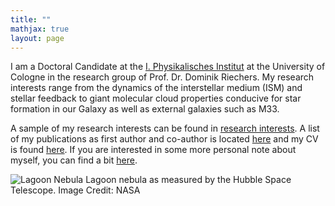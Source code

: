 ```yaml
---
title: ""
mathjax: true
layout: page
---
```


I am a Doctoral Candidate at the [I. Physikalisches Institut](https://astro.uni-koeln.de) at the University of Cologne in the research group of Prof. Dr. Dominik Riechers. My research interests range from the dynamics of the interstellar medium (ISM) and stellar feedback to giant molecular cloud properties conducive for star formation in our Galaxy as well as external galaxies such as M33.

A sample of my research interests can be found in [research interests](research.md). A list of my publications as first author and co-author is located [here](publications.md) and my CV is found [here](CV.md). 
If you are interested in some more personal note about myself, you can find a bit [here](about_me.md).

![Lagoon Nebula](lagoon.jpg)
Lagoon nebula as measured by the Hubble Space Telescope.
Image Credit: NASA


